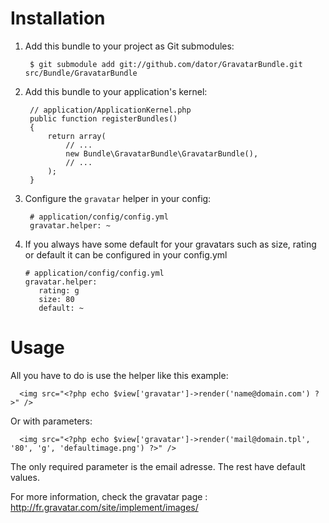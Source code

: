 Installation
============

  1. Add this bundle to your project as Git submodules:

          $ git submodule add git://github.com/dator/GravatarBundle.git src/Bundle/GravatarBundle


  2. Add this bundle to your application's kernel:

          // application/ApplicationKernel.php
          public function registerBundles()
          {
              return array(
                  // ...
                  new Bundle\GravatarBundle\GravatarBundle(),
                  // ...
              );
          }

  3. Configure the `gravatar` helper in your config:

          # application/config/config.yml
          gravatar.helper: ~

  4. If you always have some default for your gravatars such as size, rating or default it can be configured in your config.yml

         # application/config/config.yml
         gravatar.helper:
            rating: g
            size: 80
            default: ~


Usage
=====

All you have to do is use the helper like this example:

      <img src="<?php echo $view['gravatar']->render('name@domain.com') ?>" />

Or with parameters:

      <img src="<?php echo $view['gravatar']->render('mail@domain.tpl', '80', 'g', 'defaultimage.png') ?>" />

The only required parameter is the email adresse. The rest have default values.

For more information, check the gravatar page : http://fr.gravatar.com/site/implement/images/

